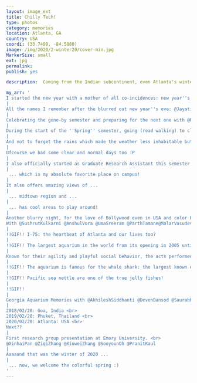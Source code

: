 ```yaml
---
layout: image_ext
title: Chilly Tech!
type: photos
category: memories
location: Atlanta, GA
country: USA
coordi: (33.7490, -84.5880)
image: /img/2020/2-winter20/cover-min.jpg
MarkerSize: small
ext: jpg
permalink:
publish: yes

description:  Coming from the Indian subcontinent, even Atlanta's winter with sub zero temperatures is uncomfortably cold for me! This gives us a super chilly start to a new 'Spring Semester' and probably the coldest New Year''s eve yet.

my_arr: '
I started the new year with a mother of all co-incidences: new year''s party at the same apartment number as the year we''re welcoming- 2020
|
All the names I remember after the blurred out new year''s eve: @JayatiChhabra @OmkarKulkarni @PreranaKamat @UdikshaNagaraj @DevashreeSaini @KuldeepChauhan @SushmitaSingh @SwatiGhosh @YogeshAvhad @NitinChauhan @AnishGupta
|
Celebrating the gone-by semester and preparing for the next one with @RishikeshDaoo @SaurabhDoodhwala @YogeshAvhad @DevenBansod @AnkurBharadwaj @SushrutKulkarni @AnishGupta @AkhileshSiddhanti @OmkarKulkarni
|
During the start of the ''Spring'' semester, going (read walking) to classes was a huge task! Just looking at this picture gives me chills!
|
And not to forget the rains which made the weather less inhabitable but surely made the campus look splendid!
|
Ofcourse we had some clear and normal days too :P
|
I also officially started as Graduate Research Assistant this semester and got a desk at Coda ...
|
 ... which is my absolute favorite place on campus!
|
It also offers amazing views of ...
|
 ... midtown region and ...
|
 ... has cool areas to play around!
|
Another blurry night, for the love of Bollywood even in USA and color black!<br>
With @SushrutKulkarni @AnshulVora @UmaSreeram @ParthTamane@MalarVasudevan @KalyaniJagdale @SanketAgrawal @MalavShah @AiswaryaBhagavatula @ShlokGurjar  @AnanyaOjha @VandanaRamesh @KathanKashiparekh @JahanviShah @UdikshaNagaraj @DevashreeSaini
|
!!GIF!! I-75: the heartbeat of Atlanta and our lives too?
|
!!GIF!! The largest aquarium in the world from its opening in 2005 until 2012, Georgia Aquarium is now the third largest aquarium in the world and the largest in the western hemisphere!
|
Known for their agility and playful social behavior, the acts performed by aquarium''s bottlenose dolphins are spectacular to say the least and takes your heart away!
|
!!GIF!! The aquarium is famous for the whale shark: the largest known extant fish species. The whale shark holds many records for size in the animal kingdom, most notably being by far the largest living nonmammalian vertebrate.
|
!!GIF!! Pacific sea nettle are one of the true jelly fishes!
|
!!GIF!!
|
Georgia Aquarium Memories with @AkhileshSiddhanti @DevenBansod @SaurabhDoodhwala @KathanKashiparekh
|
2018/02/20: Goa, India <br>
2019/02/20: Phuket, Thailand <br>
2020/02/20: Atlanta: USA <br>
Next??
|
First research group presentation at Emory University. <br>
@XinhaiPan @ZiqiZhang @XiuweiZhang @SooyounOh @PranitKaul
|
Aaaaand that was the winter of 2020 ...
|
 ... now, we welcome the colorful spring :)
'
---
```

<!-- http://compressjpeg.com -->
<!-- http://compressimage.toolur.com/ 1024, 400-->
<!-- https://ezgif.com/optimize/ remove second and then lossy 50. Best is transparency. Fuzzy 6-->
<!-- https://support.google.com/blogger/thread/1950766?hl=en -->
